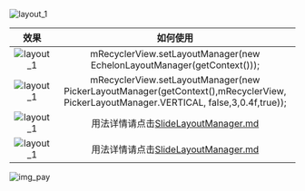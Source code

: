 ![layout_1](https://github.com/DingMouRen/LayoutManagerGroup/raw/master/picture/img_header.png)<br>

| 效果 | 如何使用 |
| :----: | :---:|
|![layout_1](https://github.com/DingMouRen/LayoutManagerGroup/raw/master/picture/layout_1.gif) | mRecyclerView.setLayoutManager(new EchelonLayoutManager(getContext()));|
|![layout_1](https://github.com/DingMouRen/LayoutManagerGroup/raw/master/picture/layout_2.gif) | mRecyclerView.setLayoutManager(new PickerLayoutManager(getContext(),mRecyclerView, PickerLayoutManager.VERTICAL, false,3,0.4f,true));|
|![layout_1](https://github.com/DingMouRen/LayoutManagerGroup/raw/master/picture/layout_3.gif) | 用法详情请点击[SlideLayoutManager.md](https://github.com/DingMouRen/LayoutManagerGroup/blob/master/document/SlideLayoutManager.md)|
|![layout_1](https://github.com/DingMouRen/LayoutManagerGroup/raw/master/picture/layout_4.gif) | 用法详情请点击[SlideLayoutManager.md](https://github.com/DingMouRen/LayoutManagerGroup/blob/master/document/SlideLayoutManager.md)|


![img_pay](https://github.com/DingMouRen/LayoutManagerGroup/raw/master/picture/img_pay.png)